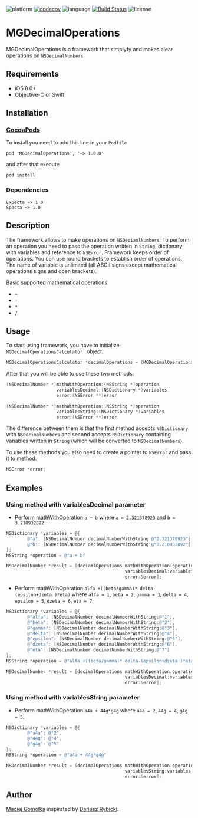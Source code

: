 ![platform](https://img.shields.io/badge/platform-iOS-brightgreen.svg)
[![codecov](https://codecov.io/gh/elpassion/MGDecimalOperations-iOS/branch/master/graph/badge.svg)](https://codecov.io/gh/elpassion/MGDecimalOperations-iOS)
![language](https://img.shields.io/badge/language-Objective--C-brightgreen.svg)
[![Build Status](https://travis-ci.org/elpassion/MGDecimalOperations-iOS.svg?branch=master)](https://travis-ci.org/elpassion/MGDecimalOperations-iOS)
![license](https://img.shields.io/badge/license-MIT-brightgreen.svg)

# MGDecimalOperations
MGDecimalOperations is a framework that simplyfy and makes clear operations on ```NSDecimalNumbers```

## Requirements
* iOS 8.0+
* Objective-C or Swift

## Installation
### [CocoaPods](https://cocoapods.org/)
To install you need to add this line in your ```Podfile```
```
pod 'MGDecimalOperations', '~> 1.0.0'
```
and after that execute
```
pod install
```

### Dependencies
```
Expecta ~> 1.0
Specta ~> 1.0
```

## Description
The framework allows to make operations on ```NSDeciamlNumbers```. To perform an  operation you need to pass the operation written in ```String```, dictionary with variables and reference to ```NSError```. Framework keeps order of operations. You can use round brackets to establish order of operations. The name of variable is unlimited (all ASCII signs except mathematical operations signs and open brackets).

Basic supported mathematical operations:
* ```+```
* ```-```
* ```*```
* ```/```

## Usage
To start using framework, you have to initialize ```MGDecimalOperationsCalculator ``` object.
```objective-c
MGDecimalOperationsCalculator *decimalOperations = [MGDecimalOperationsCalculator new];
```
After that you will be able to use these two methods:
```objective-c
(NSDecimalNumber *)mathWithOperation:(NSString *)operation
                   variablesDecimal:(NSDictionary *)variables
                   error:(NSError **)error
```
```objective-c
(NSDecimalNumber *)mathWithOperation:(NSString *)operation
                   variablesString:(NSDictionary *)variables
                   error:(NSError **)error
```

The difference between them is that the first method accepts ```NSDictionary``` with ```NSDecimalNumbers``` and second accepts ```NSDictionary``` containing variables written in ```String``` (which will be converted to ```NSDecimalNumbers```).

To use these methods you also need to create a pointer to ```NSError``` and pass it to method.
```objective-c
NSError *error;
```

## Examples
### Using method with variablesDecimal parameter

* Perform mathWithOperation ```a + b``` where ```a = 2.321378923``` and ```b = 3.210932892```

```objective-c
NSDictionary *variables = @{
        @"a": [NSDecimalNumber decimalNumberWithString:@"2.321378923"],
        @"b": [NSDecimalNumber decimalNumberWithString:@"3.210932892"]
};
NSString *operation = @"a + b"

NSDecimalNumber *result = [deciamlOperations mathWithOperation:operation
                                             variablesDecimal:variables
                                             error:&error];
```

* Perform mathWithOperation ```alfa +((beta/gamma)* delta-(epsilon+dzeta )*eta)``` where ```alfa = 1```, ```beta = 2```, ```gamma = 3```, ```delta = 4```, ```epsilon = 5```, ```dzeta = 6```, ```eta = 7```.

```objective-c
NSDictionary *variables = @{
        @"alfa": [NSDecimalNumber decimalNumberWithString:@"1"],
        @"beta": [NSDecimalNumber decimalNumberWithString:@"2"],
        @"gamma": [NSDecimalNumber decimalNumberWithString:@"3"],
        @"delta": [NSDecimalNumber decimalNumberWithString:@"4"],
        @"epsilon": [NSDecimalNumber decimalNumberWithString:@"5"],
        @"dzeta": [NSDecimalNumber decimalNumberWithString:@"6"],
        @"eta": [NSDecimalNumber decimalNumberWithString:@"7"]
};
NSString *operation = @"alfa +((beta/gamma)* delta-(epsilon+dzeta )*eta)"

NSDecimalNumber *result = [decimalOperations mathWithOperation:operation
                                             variablesDecimal:variables
                                             error:&error];
```

### Using method with variablesString parameter

* Perform mathWithOperation ```a4a + 44g*g4g``` where ```a4a = 2```, ```44g = 4```, ```g4g = 5```.

```objective-c
NSDictionary *variables = @{
        @"a4a": @"2",
        @"44g": @"4",
        @"g4g": @"5"
};
NSString *operation = @"a4a + 44g*g4g"

NSDecimalNumber *result = [decimalOperations mathWithOperation:operation
                                             variablesString:variables
                                             error:&error];
```

## Author
[Maciej Gomółka](https://github.com/Zaprogramiacz) inspirated by [Dariusz Rybicki](https://github.com/darrarski).
